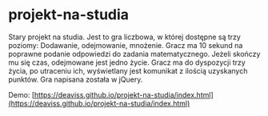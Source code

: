 # projekt-na-studia
Stary projekt na studia.
Jest to gra liczbowa, w której dostępne są trzy poziomy: Dodawanie, odejmowanie, mnożenie.
Gracz ma 10 sekund na poprawne podanie odpowiedzi do zadania matematycznego. Jeżeli skończy mu się czas, odejmowane jest jedno życie. Gracz ma do dyspozycji trzy życia, po utraceniu ich, wyświetlany jest komunikat z ilością uzyskanych punktów.
Gra napisana została w jQuery.

Demo: [https://deaviss.github.io/projekt-na-studia/index.html](https://deaviss.github.io/projekt-na-studia/index.html)
